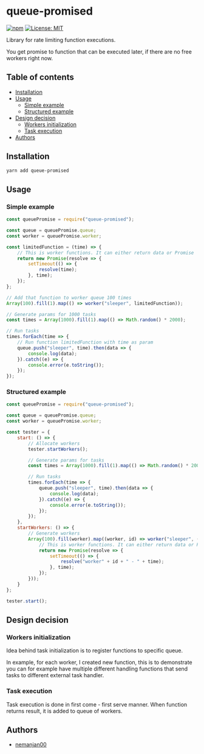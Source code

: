 # queue-promised

[![npm](https://img.shields.io/npm/dt/queue-promised)](https://www.npmjs.com/package/queue-promised)
[![License: MIT](https://img.shields.io/badge/License-MIT-yellow.svg)](https://opensource.org/licenses/MIT)

Library for rate limiting function executions. 

You get promise to function that can be executed later, if there are no free workers right now. 

## Table of contents


<!-- vim-markdown-toc GFM -->

* [Installation](#installation)
* [Usage](#usage)
	* [Simple example](#simple-example)
	* [Structured example](#structured-example)
* [Design decision](#design-decision)
	* [Workers initialization](#workers-initialization)
	* [Task execution](#task-execution)
* [Authors](#authors)

<!-- vim-markdown-toc -->

## Installation

```bash
yarn add queue-promised
```

## Usage

### Simple example

```javascript
const queuePromise = require("queue-promised");

const queue = queuePromise.queue;
const worker = queuePromise.worker;

const limitedFunction = (time) => {
	// This is worker functions. It can either return data or Promise
	return new Promise(resolve => {
		setTimeout(() => {
			resolve(time);
		}, time);
	});
};

// Add that function to worker queue 100 times
Array(100).fill(1).map(() => worker("sleeper", limitedFunction));

// Generate params for 1000 tasks
const times = Array(1000).fill(1).map(() => Math.random() * 2000);

// Run tasks
times.forEach(time => {
	// Run function limitedFunction with time as param
	queue.push("sleeper", time).then(data => {
		console.log(data);
	}).catch((e) => {
		console.error(e.toString());
	});
});
```

### Structured example

```javascript
const queuePromise = require("queue-promised");

const queue = queuePromise.queue;
const worker = queuePromise.worker;

const tester = {
	start: () => {
		// Allocate workers
		tester.startWorkers();

		// Generate params for tasks
		const times = Array(1000).fill(1).map(() => Math.random() * 2000);

		// Run tasks
		times.forEach(time => {
			queue.push("sleeper", time).then(data => {
				console.log(data);
			}).catch((e) => {
				console.error(e.toString());
			});
		});
	},
	startWorkers: () => {
		// Generate workers
		Array(100).fill(worker).map((worker, id) => worker("sleeper", (time) => {
			// This is worker functions. It can either return data or Promise
			return new Promise(resolve => {
				setTimeout(() => {
					resolve("worker" + id + " - " + time);
				}, time);
			});
		}));
	}
};

tester.start();
```

## Design decision

### Workers initialization

Idea behind task initialization is to register functions to specific queue. 

In example, for each worker, I created new function, this is to demonstrate you can for example have multiple different handling functions that send tasks to different external task handler. 

### Task execution

Task execution is done in first come - first serve manner. When function returns result, it is added to queue of workers. 

## Authors

* [nemanjan00](https://github.com/nemanjan00)

